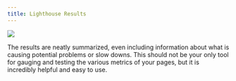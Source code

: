 ```yaml
---
title: Lighthouse Results
---
```


<img class="lg-img" src="../lighthouse2.png" />

The results are neatly summarized, even including information about what is causing potential problems or slow downs. This should not be your only tool for gauging and testing the various metrics of your pages, but it is incredibly helpful and easy to use. 